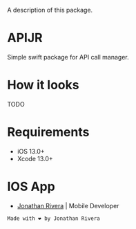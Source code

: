 A description of this package.
# APIJR
 Simple swift package for API call manager.

# How it looks
TODO


# Requirements
- iOS 13.0+
- Xcode 13.0+
  
# IOS App
 - [Jonathan Rivera](https://github.com/JonaRivera-RB) | Mobile Developer
 
```
Made with ❤️ by Jonathan Rivera
```
